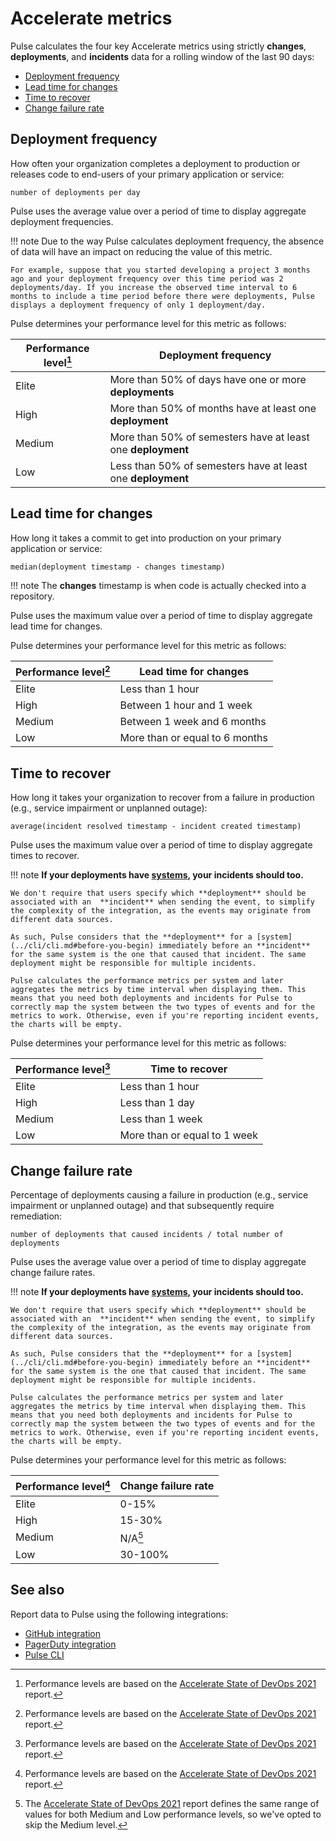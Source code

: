 # Accelerate metrics

Pulse calculates the four key Accelerate metrics using strictly **changes**, **deployments**, and **incidents** data for a rolling window of the last 90 days:

-   [Deployment frequency](#deployment-frequency)
-   [Lead time for changes](#lead-time-for-changes)
-   [Time to recover](#time-to-recover)
-   [Change failure rate](#change-failure-rate)

## Deployment frequency

How often your organization completes a deployment to production or releases code to end-users of your primary application or service:

```text
number of deployments per day
```

Pulse uses the average value over a period of time to display aggregate deployment frequencies.

!!! note
    Due to the way Pulse calculates deployment frequency, the absence of data will have an impact on reducing the value of this metric.

    For example, suppose that you started developing a project 3 months ago and your deployment frequency over this time period was 2 deployments/day. If you increase the observed time interval to 6 months to include a time period before there were deployments, Pulse displays a deployment frequency of only 1 deployment/day.

Pulse determines your performance level for this metric as follows:

| Performance level[^1] | Deployment frequency                                        |
| --------------------- | ----------------------------------------------------------- |
| Elite                 | More than 50% of days have one or more **deployments**      |
| High                  | More than 50% of months have at least one **deployment**    |
| Medium                | More than 50% of semesters have at least one **deployment** |
| Low                   | Less than 50% of semesters have at least one **deployment** |

## Lead time for changes

How long it takes a commit to get into production on your primary application or service:

```text
median(deployment timestamp - changes timestamp)
```

!!! note
    The **changes** timestamp is when code is actually checked into a repository.

Pulse uses the maximum value over a period of time to display aggregate lead time for changes.

Pulse determines your performance level for this metric as follows:

| Performance level[^1] | Lead time for changes          |
| --------------------- | ------------------------------ |
| Elite                 | Less than 1 hour               |
| High                  | Between 1 hour and 1 week      |
| Medium                | Between 1 week and 6 months    |
| Low                   | More than or equal to 6 months |

## Time to recover

How long it takes your organization to recover from a failure in production (e.g., service impairment or unplanned outage):

```text
average(incident resolved timestamp - incident created timestamp)
```

Pulse uses the maximum value over a period of time to display aggregate times to recover.

!!! note
    **If your deployments have [systems](../cli/cli.md#before-you-begin), your incidents should too.**

    We don't require that users specify which **deployment** should be associated with an  **incident** when sending the event, to simplify the complexity of the integration, as the events may originate from different data sources.

    As such, Pulse considers that the **deployment** for a [system](../cli/cli.md#before-you-begin) immediately before an **incident** for the same system is the one that caused that incident. The same deployment might be responsible for multiple incidents.

    Pulse calculates the performance metrics per system and later aggregates the metrics by time interval when displaying them. This means that you need both deployments and incidents for Pulse to correctly map the system between the two types of events and for the metrics to work. Otherwise, even if you're reporting incident events, the charts will be empty.

Pulse determines your performance level for this metric as follows:

| Performance level[^1] | Time to recover              |
| --------------------- | ---------------------------- |
| Elite                 | Less than 1 hour             |
| High                  | Less than 1 day              |
| Medium                | Less than 1 week             |
| Low                   | More than or equal to 1 week |

## Change failure rate

Percentage of deployments causing a failure in production (e.g., service impairment or unplanned outage) and that subsequently require remediation:

```text
number of deployments that caused incidents / total number of deployments
```

Pulse uses the average value over a period of time to display aggregate change failure rates.

!!! note
    **If your deployments have [systems](../cli/cli.md#before-you-begin), your incidents should too.**

    We don't require that users specify which **deployment** should be associated with an  **incident** when sending the event, to simplify the complexity of the integration, as the events may originate from different data sources.

    As such, Pulse considers that the **deployment** for a [system](../cli/cli.md#before-you-begin) immediately before an **incident** for the same system is the one that caused that incident. The same deployment might be responsible for multiple incidents.

    Pulse calculates the performance metrics per system and later aggregates the metrics by time interval when displaying them. This means that you need both deployments and incidents for Pulse to correctly map the system between the two types of events and for the metrics to work. Otherwise, even if you're reporting incident events, the charts will be empty.

Pulse determines your performance level for this metric as follows:

| Performance level[^1] | Change failure rate |
| --------------------- | ------------------- |
| Elite                 | 0-15%               |
| High                  | 15-30%              |
| Medium                | N/A[^2]             |
| Low                   | 30-100%             |

[^1]: Performance levels are based on the [Accelerate State of DevOps 2021](https://services.google.com/fh/files/misc/state-of-devops-2021.pdf) report.
[^2]: The [Accelerate State of DevOps 2021](https://services.google.com/fh/files/misc/state-of-devops-2021.pdf) report defines the same range of values for both Medium and Low performance levels, so we've opted to skip the Medium level.

## See also

Report data to Pulse using the following integrations:

-   [GitHub integration](../one-click-integrations/github-integration.md)
-   [PagerDuty integration](../one-click-integrations/pagerduty-integration.md)
-   [Pulse CLI](../cli/cli.md)
